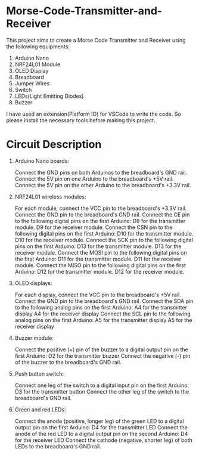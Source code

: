 # Morse-Code-Transmitter-and-Receiver

This project aims to create a Morse Code Transmitter and Receiver using the following equipments:
1. Arduino Nano
2. NRF24L01 Module
3. OLED Display
4. Breadboard
5. Jumper Wires
6. Switch
7. LEDs(Light Emitting Diodes)
8. Buzzer

I have used an extension(Platform IO) for VSCode to write the code. So please install the necessary tools before making this project.

# Circuit Description

1. Arduino Nano boards:

    Connect the GND pins on both Arduinos to the breadboard's GND rail.
    Connect the 5V pin on one Arduino to the breadboard's +5V rail.
    Connect the 5V pin on the other Arduino to the breadboard's +3.3V rail.
    
2. NRF24L01 wireless modules:

    For each module, connect the VCC pin to the breadboard's +3.3V rail.
    Connect the GND pin to the breadboard's GND rail.
    Connect the CE pin to the following digital pins on the first Arduino:
    D9 for the transmitter module.
    D9 for the receiver module.
    Connect the CSN pin to the following digital pins on the first Arduino:
    D10 for the transmitter module.
    D10 for the receiver module.
    Connect the SCK pin to the following digital pins on the first Arduino:
    D13 for the transmitter module.
    D13 for the receiver module.
    Connect the MOSI pin to the following digital pins on the first Arduino:
    D11 for the transmitter module.
    D11 for the receiver module.
    Connect the MISO pin to the following digital pins on the first Arduino:
    D12 for the transmitter module.
    D12 for the receiver module.
    
3. OLED displays:

    For each display, connect the VCC pin to the breadboard's +5V rail.
    Connect the GND pin to the breadboard's GND rail.
    Connect the SDA pin to the following analog pins on the first Arduino:
    A4 for the transmitter display
    A4 for the receiver display
    Connect the SCL pin to the following analog pins on the first Arduino:
    A5 for the transmitter display
    A5 for the receiver display
    
4. Buzzer module:

    Connect the positive (+) pin of the buzzer to a digital output pin on the first Arduino:
    D2 for the transmitter buzzer
    Connect the negative (-) pin of the buzzer to the breadboard's GND rail.
    
5. Push button switch:

    Connect one leg of the switch to a digital input pin on the first Arduino:
    D3 for the transmitter button
    Connect the other leg of the switch to the breadboard's GND rail.
    
6. Green and red LEDs:

    Connect the anode (positive, longer leg) of the green LED to a digital output pin on the first Arduino:
    D4 for the transmitter LED
    Connect the anode of the red LED to a digital output pin on the second Arduino:
    D4 for the receiver LED
    Connect the cathode (negative, shorter leg) of both LEDs to the breadboard's GND rail.
